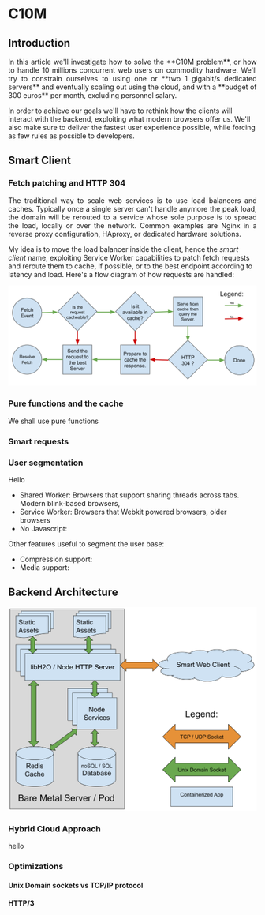 # C10M
## Introduction
<p align="justify">
In this article we'll investigate how to solve the **C10M problem**, or how to handle 10 millions concurrent web users on commodity hardware. We'll try to constrain ourselves to using one or **two 1 gigabit/s dedicated servers** and eventually scaling out using the cloud, and with a **budget of 300 euros** per month, excluding personnel salary.

In order to achieve our goals we'll have to rethink how the clients will interact with the backend, exploiting what modern browsers offer us. We'll also make sure to deliver the fastest user experience possible, while forcing as few rules as possible to developers.
</p>

## Smart Client
### Fetch patching and HTTP 304
<p align="justify">
The traditional way to scale web services is to use load balancers and caches. Typically once a single server can't handle anymore the peak load, the domain will be rerouted to a service whose sole purpose is to spread the load, locally or over the network. Common examples are Nginx in a reverse proxy configuration, HAproxy, or dedicated hardware solutions.  

My idea is to move the load balancer inside the client, hence the *smart client* name, exploiting Service Worker capabilities to patch fetch requests and reroute them to cache, if possible, or to the best endpoint according to latency and load. Here's a flow diagram of how requests are handled:  
 
![Flow diagram of a fetch event](https://raw.githubusercontent.com/alberto-esposito/C10M/master/assets/fetch_flow.svg)
</p> 

### Pure functions and the cache
We shall use pure functions

### Smart requests

### User segmentation

Hello

 - Shared Worker:  Browsers that support sharing threads across tabs. Modern blink-based browsers, 
 - Service Worker: Browsers that  Webkit powered browsers, older browsers 
 - No Javascript:
 
 Other features useful to segment the user base:
 - Compression support:
 - Media support:


## Backend Architecture
![Server Layout](https://raw.githubusercontent.com/alberto-esposito/C10M/master/assets/server.svg)
### Hybrid Cloud Approach
hello
### Optimizations
#### Unix Domain sockets vs TCP/IP protocol
#### HTTP/3
<!--stackedit_data:
eyJoaXN0b3J5IjpbLTE0MDE0NjU4OTksLTExODc0MTE2MDEsLT
MzOTgzNTMyNSwtMjExMDk3MDIxLDkxNzA5ODEyMywtNjEyMTI1
OTUsLTIxMTg1NjM2MTgsLTEyODU5MDYwMTAsLTYzODIxNjkyNS
wtMjAyMzEzNTIyLC0xMDc0NjU4MzU5LC00MzA3MTAwMDYsNTk2
OTI0MzZdfQ==
-->